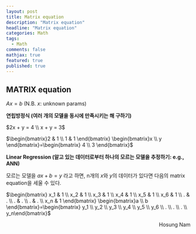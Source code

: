 ```yaml
---
layout: post
title: Matrix equation
description: "Matrix equation"
headline: "Matrix equation"
categories: Math
tags: 
  - Math
comments: false
mathjax: true
featured: true
published: true
---
```


## MATRIX equation
$Ax = b$ (N.B. $x$: unknown params)

**연립방정식 (여러 개의 모델을 동시에 만족시키는 해 구하기)**

$2x + y = 4 \\ x + y = 3$

$\begin{bmatrix}2 & 1 \\ 1 & 1 \end{bmatrix} \begin{bmatrix}x \\ y \end{bmatrix}=\begin{bmatrix} 4 \\ 3 \end{bmatrix}$

**Linear Regression (알고 있는 데이터로부터 하나의 모르는 모델을 추정하기: e.g., ANN)**

모르는 모델을 $ax + b = y$ 라고 하면,  n개의 $x$와 $y$의 데이터가 있다면 다음의 matrix equation을 세울 수 있다.

$\begin{bmatrix} x_1 & 1 \\ x_2 & 1 \\ x_3 & 1 \\ x_4 & 1 \\ x_5 & 1 \\ x_6 & 1 \\ . & . \\ . & . \\ . & .  \\  x_n & 1 \end{bmatrix} \begin{bmatrix}a \\ b \end{bmatrix}=\begin{bmatrix} y_1 \\ y_2 \\ y_3 \\ y_4 \\ y_5 \\ y_6 \\ . \\ . \\ . \\ y_n\end{bmatrix}$






<p align="right"> Hosung Nam <p>
